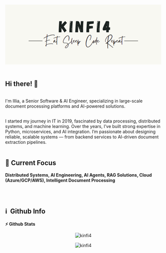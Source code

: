 <div align="center">
    <a href="https://github.com/kinfi4">
        <img src="https://github.com/kinfi4/kinfi4/blob/master/pictures/logo.png?raw=true">
    </a>
</div>

<div>
<br>
<p align="left">
	<h2> Hi there! 👋 </h2> <br>
	I'm Illia, a Senior Software & AI Engineer, specializing in large-scale document processing platforms and AI-powered solutions. <br> <br>
	
I started my journey in IT in 2019, fascinated by data processing, distributed systems, and machine learning. Over the years, I’ve built strong expertise in Python, microservices, and AI integration. I’m passionate about designing reliable, scalable systems — from backend services to AI-driven document extraction pipelines. <br> <br>

## 🚀 Current Focus
<b>Distributed Systems, AI Engineering, AI Agents, RAG Solutions, Cloud (Azure/GCP/AWS), Intelligent Document Processing</b> <br> <br>
</p> <br>

<h2>ℹ️ &nbsp;Github Info</h2>
	
  <summary><b>⚡ Github Stats</b></summary>

<p align="center">

<img src="https://github-readme-streak-stats.herokuapp.com/?user=kinfi4&theme=black-ice&hide_border=true&stroke=0000&background=0D1117&ring=e05397&fire=e05397&currStreakLabel=e05397" alt="kinfi4" />
	</p>
<p align="center">
<img height="200em" src="https://github-readme-stats.vercel.app/api/top-langs?username=kinfi4&show_icons=true&locale=en&layout=compact&hide_border=true&theme=radical" alt="kinfi4" align = "center" width="1500em" /></p>



